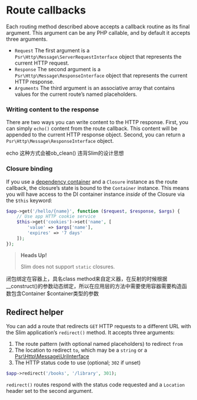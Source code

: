 # Route callbacks



Each routing method described above accepts a callback routine as its final argument. This argument can be any PHP callable, and by default it accepts three arguments.

- `Request` The first argument is a `Psr\Http\Message\ServerRequestInterface` object that represents the current HTTP request.
- `Response` The second argument is a `Psr\Http\Message\ResponseInterface` object that represents the current HTTP response.
- `Arguments` The third argument is an associative array that contains values for the current route’s named placeholders.

### Writing content to the response

There are two ways you can write content to the HTTP response. First, you can simply `echo()` content from the route callback. This content will be appended to the current HTTP response object. Second, you can return a `Psr\Http\Message\ResponseInterface` object.

echo 这种方式会被ob_clean()  违背Slim的设计思想

### Closure binding

If you use a [dependency container](https://www.slimframework.com/docs/v4/concepts/di.html) and a `Closure` instance as the route callback, the closure’s state is bound to the `Container` instance. This means you will have access to the DI container instance *inside* of the Closure via the `$this` keyword:

```php
$app->get('/hello/{name}', function ($request, $response, $args) {
    // Use app HTTP cookie service
    $this->get('cookies')->set('name', [
        'value' => $args['name'],
        'expires' => '7 days'
    ]);
});
```

> **Heads Up!**
>
> Slim does not support `static` closures.

闭包绑定在容器上，具名class method来自定义器，在反射的时候根据__construct()的参数动态绑定，所以在应用层的方法中需要使用容器需要构造函数包含Container $container类型的参数 

## Redirect helper

You can add a route that redirects `GET` HTTP requests to a different URL with the Slim application’s `redirect()` method. It accepts three arguments:

1. The route pattern (with optional named placeholders) to redirect `from`
2. The location to redirect `to`, which may be a `string` or a [Psr\Http\Message\UriInterface](https://www.php-fig.org/psr/psr-7/#35-psrhttpmessageuriinterface)
3. The HTTP status code to use (optional; `302` if unset)

```php
$app->redirect('/books', '/library', 301);
```

`redirect()` routes respond with the status code requested and a `Location` header set to the second argument.